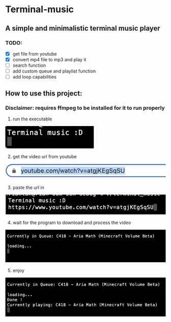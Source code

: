 # Terminal-music
## A simple and minimalistic terminal music player


### TODO: 
- [x] get file from youtube
- [x] convert mp4 file to mp3 and play it
- [ ] search function
- [ ] add custom queue and playlist function
- [ ] add loop capabilities

## How to use this project:

### Disclaimer: requires ffmpeg to be installed for it to run properly

1. run the executable

![step 1](./step1.png "run the executable")

2. get the video url from youtube

![step 2](./step2.png "get url link")

3. paste the url in

![step 3](./step3.png "paste url")

4. wait for the program to download and process the video

![step 4](./step4.png "length of this depends on the length of the video")

5. enjoy

![step 5](./step5.png "yay")


